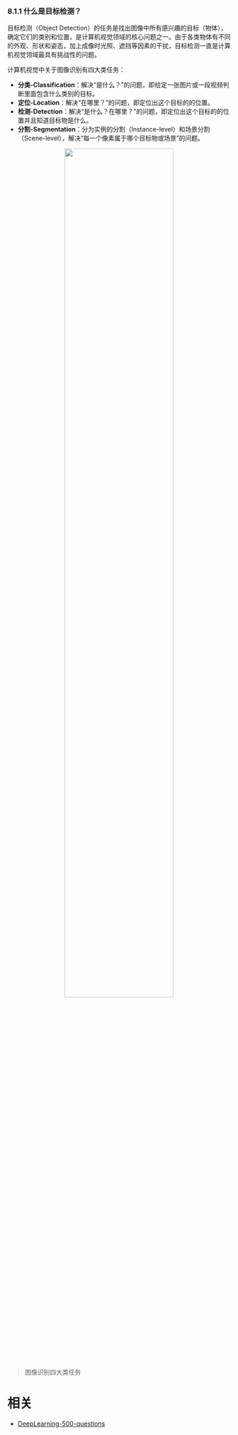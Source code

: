 

### 8.1.1 什么是目标检测？

目标检测（Object Detection）的任务是找出图像中所有感兴趣的目标（物体），确定它们的类别和位置，是计算机视觉领域的核心问题之一。由于各类物体有不同的外观、形状和姿态，加上成像时光照、遮挡等因素的干扰，目标检测一直是计算机视觉领域最具有挑战性的问题。

计算机视觉中关于图像识别有四大类任务：

- **分类-Classification**：解决“是什么？”的问题，即给定一张图片或一段视频判断里面包含什么类别的目标。
- **定位-Location**：解决“在哪里？”的问题，即定位出这个目标的的位置。
- **检测-Detection**：解决“是什么？在哪里？”的问题，即定位出这个目标的的位置并且知道目标物是什么。
- **分割-Segmentation**：分为实例的分割（Instance-level）和场景分割（Scene-level），解决“每一个像素属于哪个目标物或场景”的问题。


<p align="center">
    <img width="70%" height="70%" src="http://images.iterate.site/blog/image/20190722/WOyRFCv0P4Fm.png?imageslim">
</p>

> 图像识别四大类任务






# 相关

- [DeepLearning-500-questions](https://github.com/scutan90/DeepLearning-500-questions)
